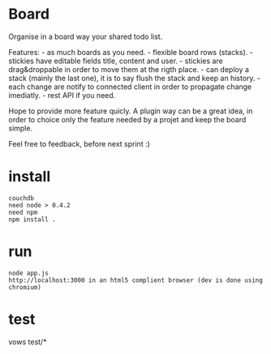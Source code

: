 # Board

Organise in a board way your shared todo list.

Features:
    - as much boards as you need.
    - flexible board rows (stacks).
    - stickies have editable fields title, content and user.
    - stickies are drag&droppable in order to move them at the rigth place.
    - can deploy a stack (mainly the last one), it is to say flush the stack and keep an history.
    - each change are notify to connected client in order to propagate change imediatly.
    - rest API if you need.

Hope to provide more feature quicly. A plugin way can be a great idea, in order to choice only the feature needed by a projet and keep the board simple.

Feel free to feedback, before next sprint :)

# install

    couchdb
    need node > 0.4.2
    need npm
    npm install .

# run

    node app.js
    http://localhost:3000 in an html5 complient browser (dev is done using chromium)

# test

  vows test/*
